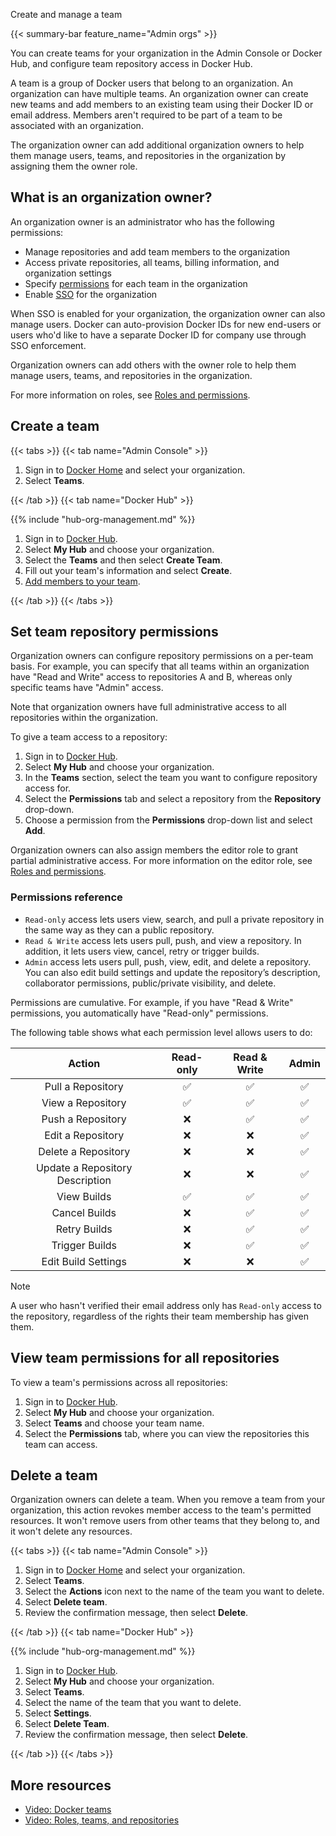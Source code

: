 Create and manage a team


{{< summary-bar feature_name="Admin orgs" >}}

You can create teams for your organization in the Admin Console or Docker Hub,
and configure team repository access in Docker Hub.

A team is a group of Docker users that belong to an organization. An
organization can have multiple teams. An organization owner can create new
teams and add members to an existing team using their Docker ID or email
address. Members aren't required to be part of a team to be associated with an
organization.

The organization owner can add additional organization owners to help them
manage users, teams, and repositories in the organization by assigning them
the owner role.

## What is an organization owner?

An organization owner is an administrator who has the following permissions:

- Manage repositories and add team members to the organization
- Access private repositories, all teams, billing information, and
organization settings
- Specify [permissions](#permissions-reference) for each team in the
organization
- Enable [SSO](../../security/for-admins/single-sign-on/_index.md) for the
organization

When SSO is enabled for your organization, the organization owner can
also manage users. Docker can auto-provision Docker IDs for new end-users or
users who'd like to have a separate Docker ID for company use through SSO
enforcement.

Organization owners can add others with the owner role to help them
manage users, teams, and repositories in the organization.

For more information on roles, see
[Roles and permissions](/manuals/security/for-admins/roles-and-permissions.md).

## Create a team

{{< tabs >}}
{{< tab name="Admin Console" >}}

1. Sign in to [Docker Home](https://app.docker.com) and select your
organization.
1. Select **Teams**.

{{< /tab >}}
{{< tab name="Docker Hub" >}}

{{% include "hub-org-management.md" %}}

1. Sign in to [Docker Hub](https://hub.docker.com).
1. Select **My Hub** and choose your organization.
1. Select the **Teams** and then select **Create Team**.
1. Fill out your team's information and select **Create**.
1. [Add members to your team](members.md#add-a-member-to-a-team).

{{< /tab >}}
{{< /tabs >}}

## Set team repository permissions

Organization owners can configure repository permissions on a per-team basis.
For example, you can specify that all teams within an organization have
"Read and Write" access to repositories A and B, whereas only specific
teams have "Admin" access.

Note that organization owners have full administrative access to all
repositories within the organization.

To give a team access to a repository:

1. Sign in to [Docker Hub](https://hub.docker.com).
1. Select **My Hub** and choose your organization.
1. In the **Teams** section, select the team you want to configure repository
access for.
1. Select the **Permissions** tab and select a repository from the
**Repository** drop-down.
1. Choose a permission from the **Permissions** drop-down list and select
**Add**.

Organization owners can also assign members the editor role to grant partial
administrative access. For more information on the editor role, see
[Roles and permissions](../../security/for-admins/roles-and-permissions.md).

### Permissions reference

- `Read-only` access lets users view, search, and pull a private repository
in the same way as they can a public repository.
- `Read & Write` access lets users pull, push, and view a repository. In
addition, it lets users view, cancel, retry or trigger builds.
- `Admin` access lets users pull, push, view, edit, and delete a
  repository. You can also edit build settings and update the repository’s
  description, collaborator permissions, public/private visibility, and delete.

Permissions are cumulative. For example, if you have "Read & Write" permissions,
you automatically have "Read-only" permissions.

The following table shows what each permission level allows users to do:

| Action | Read-only | Read & Write | Admin |
|:------------------:|:---------:|:------------:|:-----:|
| Pull a Repository | ✅ | ✅ | ✅ |
| View a Repository | ✅ | ✅ | ✅ |
| Push a Repository | ❌ | ✅ | ✅ |
| Edit a Repository | ❌ | ❌ | ✅ |
| Delete a Repository | ❌ | ❌ | ✅ |
| Update a Repository Description | ❌ | ❌ | ✅ |
| View Builds | ✅ | ✅ | ✅ |
| Cancel Builds | ❌ | ✅ | ✅ |
| Retry Builds | ❌ | ✅ | ✅ |
| Trigger Builds | ❌ | ✅ | ✅ |
| Edit Build Settings | ❌ | ❌ | ✅ |

> [!NOTE]
>
> A user who hasn't verified their email address only has `Read-only` access to
the repository, regardless of the rights their team membership has given them.

## View team permissions for all repositories

To view a team's permissions across all repositories:

1. Sign in to [Docker Hub](https://hub.docker.com).
1. Select **My Hub** and choose your organization.
1. Select **Teams** and choose your team name.
1. Select the **Permissions** tab, where you can view the repositories this
team can access.

## Delete a team

Organization owners can delete a team. When you remove a team from your
organization, this action revokes member access to the team's permitted
resources. It won't remove users from other teams that they belong to, and it
won't delete any resources.

{{< tabs >}}
{{< tab name="Admin Console" >}}

1. Sign in to [Docker Home](https://app.docker.com/) and select your
organization.
1. Select **Teams**.
1. Select the **Actions** icon next to the name of the team you want to delete.
1. Select **Delete team**.
1. Review the confirmation message, then select **Delete**.

{{< /tab >}}
{{< tab name="Docker Hub" >}}

{{% include "hub-org-management.md" %}}

1. Sign in to [Docker Hub](https://hub.docker.com).
1. Select **My Hub** and choose your organization.
1. Select **Teams**.
1. Select the name of the team that you want to delete.
1. Select **Settings**.
1. Select **Delete Team**.
1. Review the confirmation message, then select **Delete**.

{{< /tab >}}
{{< /tabs >}}

## More resources

- [Video: Docker teams](https://youtu.be/WKlT1O-4Du8?feature=shared&t=348)
- [Video: Roles, teams, and repositories](https://youtu.be/WKlT1O-4Du8?feature=shared&t=435)
